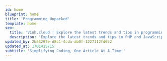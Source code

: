 ```yaml
---
id: home
blueprint: home
title: 'Programming Unpacked'
template: home
seo:
  title: 'Vinh.cloud | Explore the latest trends and tips in programming'
  description: 'Explore the latest trends and tips in PHP and JavaScript coding on our programming blog. Dive into comprehensive guides, industry updates, and cutting-edge examples to elevate your web development skills.'
updated_by: 2b55297e-d8c1-4cda-ab0f-1227112fd652
updated_at: 1701415715
subtitle: 'Simplifying Coding, One Article At A Time!'
---
```


